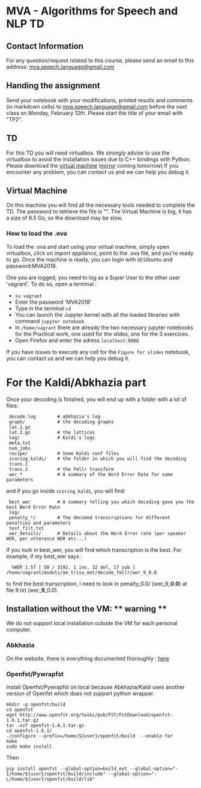 MVA - Algorithms for Speech and NLP TD
======================================

## Contact Information
For any question/request related to this course, please send an email to this address: mva.speech.language@gmail.com

## Handing the assignment

Send your notebook with your modifications, printed results and comments (in markdown cells) to mva.speech.language@gmail.com before the next class on Monday, February 12th. Please start the title of your email with "TP2".

## TD
For this TD you will need virtualbox. We *strongly* advise to use the virtualbox
to avoid the installation issues due to C++ bindings with Python. Please download the [virtual machine](http://coml.lscp.ens.fr/owncloud/index.php/s/uZHjspiB3k2sFHq/download) ([mirror]() coming tomorrow)
If you encounter any problem, you can contact us and we can help you debug it.

## Virtual Machine
On this machine you will find all the necessary tools needed to complete the TD.
The password to retrieve the file is "". The Virtual Machine is big, it has a size of 6.5 Go, so the download may be slow.

### How to load the .ova
To load the .ova and start using your virtual machine, simply open virtualbox, click on *import appliance*, point to the .ova file, and you're ready to go.
Once the machine is ready, you can login with id:Ubuntu and password:MVA2018.

One you are logged, you need to log as a Super User to the other user 'vagrant'. To do so, open a terminal :
- `su vagrant`
- Enter the password 'MVA2018'
- Type in the terminal `cd`
- You can launch the Jupyter kernel with all the loaded libraries with command `jupyter notebook`
- In `/home/vagrant` there are already the two necessary jupyter notebooks for the Practical work, one used for the slides, one for the 3 exercices.
- Open Firefox and enter the adress `localhost:8888`

If you have issues to execute any cell for the `Figure for slides` notebook, you can contact us and we can help you debug it.



# For the Kaldi/Abkhazia part


Once your decoding is finished, you will end up with a folder with a lot of files:
```
 decode.log        # abkhazia's log
 graph/            # the decoding graphs
 lat.1.gz
 lat.2.gz          # the lattices
 log/              # Kaldi's logs
 meta.txt
 num_jobs
 recipe/           # Some Kaldi conf files
 scoring_kaldi/    # the folder in which you will find the decoding
 trans.1
 trans.2           # the Fmllr transform
 wer_*             # A summary of the Word Error Rate for some parameters
```
and if you go inside `scoring_kaldi`, you will find:
```
 best_wer          # A summary telling you which decoding gave you the best Word Error Rate
 log/              
 penalty_*/        # The decoded transcriptions for different penalties and parameters
 test_filt.txt     
 wer_details/      # Details about the Word Error rate (per speaker WER, per utterance WER etc...)
```
If you look in best_wer, you will find which transcription is the best. For example, if my best_wer says :
```
  %WER 1.57 [ 50 / 3192, 1 ins, 32 del, 17 sub ] /home/vagrant/models/am_trisa_mot/decode_fmllr/wer_9_0.0
```
to find the best transcription, I need to look in penalty_0.0/ (wer_9_**0.0**)  at file 9.txt (wer_**9**_0.0).


## Installation without the VM: ** warning **
We do not support local installation outside the VM for each personal computer.

### Abkhazia
On the website, there is everything documented thoroughly : [here](https://github.com/bootphon/abkhazia)

### Openfst/Pywrapfst
Install Openfst/Pywrapfst on local because Abkhazia/Kaldi uses another version of Openfst which does not support python wrapper.

```
mkdir -p openfst/build
cd openfst
wget http://www.openfst.org/twiki/pub/FST/FstDownload/openfst-1.6.1.tar.gz
tar -xzf openfst-1.6.1.tar.gz
cd openfst-1.6.1/
./configure --prefix=/home/${user}/openfst/build  --enable-far
make
sudo make install
```

Then

```
pip install openfst --global-option=build_ext --global-option="-I/home/${user}/openfst/build/include" --global-option="-L/home/${user}/openfst/build/lib"
```
